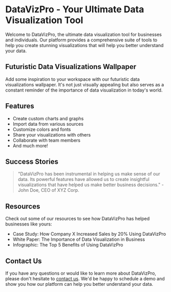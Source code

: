 <!--font:Montserrat-->

# DataVizPro - Your Ultimate Data Visualization Tool

Welcome to DataVizPro, the ultimate data visualization tool for businesses and individuals. Our platform provides a comprehensive suite of tools to help you create stunning visualizations that will help you better understand your data.

## Futuristic Data Visualizations Wallpaper

Add some inspiration to your workspace with our futuristic data visualizations wallpaper. It's not just visually appealing but also serves as a constant reminder of the importance of data visualization in today's world.

## Features

- Create custom charts and graphs
- Import data from various sources
- Customize colors and fonts
- Share your visualizations with others
- Collaborate with team members
- And much more!

## Success Stories

> "DataVizPro has been instrumental in helping us make sense of our data. Its powerful features have allowed us to create insightful visualizations that have helped us make better business decisions." - John Doe, CEO of XYZ Corp.

## Resources

Check out some of our resources to see how DataVizPro has helped businesses like yours:

- Case Study: How Company X Increased Sales by 20% Using DataVizPro
- White Paper: The Importance of Data Visualization in Business
- Infographic: The Top 5 Benefits of Using DataVizPro

## Contact Us

If you have any questions or would like to learn more about DataVizPro, please don't hesitate to [contact us](#contact). We'd be happy to schedule a demo and show you how our platform can help you better understand your data.

<!--

Write me content for website with wallpaper which alt text is:

"A wallpaper featuring a matrix of futuristic data visualizations and graphs"

The name/title of the page should not be 1:1 copy of the alt text but rather a real content of the website which is using this wallpaper.

- Use markdown format 
- Start with heading
- Heading should be short and concise
- The content should look like a real website 
- The website should not be about the wallpaper, wallpaper is just a related background
- Heading should be contain work "wallpaper" or "background"
- Include real sections like references, contact, user stories, etc. use things relevant to the page purpose.
- Feel free to use structure like headings, bullets, numbering, blockquotes, paragraphs, horizontal lines, etc.
- You can use formatting like bold or _italic_
- You can include UTF-8 emojis
- Links should be only #hash anchors (and you can refer to the document itself)
- Do not include images


---


# DataVizPro - Your Ultimate Data Visualization Tool

Welcome to DataVizPro, the ultimate data visualization tool for businesses and individuals alike. Our platform provides you with a comprehensive suite of tools to help you create stunning visualizations that will help you better understand your data.

## The Perfect Wallpaper for Your Workspace

Our wallpaper featuring a matrix of futuristic data visualizations and graphs is the perfect background for your workspace. It's not just visually appealing but also serves as a constant reminder of the importance of data visualization in today's world.

## Features

- Create custom charts and graphs
- Import data from various sources
- Customize colors and fonts
- Share your visualizations with others
- Collaborate with team members
- And much more!

## User Stories

> "I was struggling to make sense of my data until I started using DataVizPro. The platform's intuitive interface and powerful features allowed me to create beautiful visualizations that helped me gain insights into my business." - John Doe, CEO of XYZ Corp.

> "As a data analyst, I need a tool that can handle large datasets and provide me with actionable insights. DataVizPro has been a game-changer for me. Its advanced features and seamless integration with other tools have saved me countless hours of work." - Jane Smith, Data Analyst at ABC Inc.

## References

Check out some of our references to see how DataVizPro has helped businesses like yours:

- Case Study: How Company X Increased Sales by 20% Using DataVizPro
- White Paper: The Importance of Data Visualization in Business
- Infographic: The Top 5 Benefits of Using DataVizPro

## Contact Us

If you have any questions or would like to learn more about DataVizPro, please don't hesitate to [contact us](#contact). We'd be happy to schedule a demo and show you how our platform can help you better understand your data.


---


Heading is too long, rewrite whole content.


---


# DataVizPro - Your Ultimate Data Visualization Tool

Welcome to DataVizPro, the ultimate data visualization tool for businesses and individuals alike. Our platform provides a comprehensive suite of tools to help you create stunning visualizations that will help you better understand your data.

## Futuristic Data Visualizations and Graphs Wallpaper

Looking for an inspiring wallpaper for your workspace? Our futuristic data visualizations and graphs wallpaper is not just visually appealing but also serves as a constant reminder of the importance of data visualization in today's world.

## Features

- Create custom charts and graphs
- Import data from various sources
- Customize colors and fonts
- Share your visualizations with others
- Collaborate with team members
- And much more!

## User Stories

> "DataVizPro has been a game-changer for me. Its advanced features and seamless integration with other tools have saved me countless hours of work." - Jane Smith, Data Analyst at ABC Inc.

## Resources

Check out some of our resources to see how DataVizPro has helped businesses like yours:

- Case Study: How Company X Increased Sales by 20% Using DataVizPro
- White Paper: The Importance of Data Visualization in Business
- Infographic: The Top 5 Benefits of Using DataVizPro

## Contact Us

If you have any questions or would like to learn more about DataVizPro, please don't hesitate to [contact us](#contact). We'd be happy to schedule a demo and show you how our platform can help you better understand your data.


---


Heading is too long, rewrite whole content.


---


# DataVizPro - Your Ultimate Data Visualization Tool

Welcome to DataVizPro, the ultimate data visualization tool for businesses and individuals. Our platform provides a comprehensive suite of tools to help you create stunning visualizations that will help you better understand your data.

## Futuristic Data Visualizations Wallpaper

Looking for an inspiring wallpaper for your workspace? Check out our futuristic data visualizations wallpaper. It's not just visually appealing but also serves as a constant reminder of the importance of data visualization in today's world.

## Features

- Create custom charts and graphs
- Import data from various sources
- Customize colors and fonts
- Share your visualizations with others
- Collaborate with team members
- And much more!

## Testimonials

> "DataVizPro has been a game-changer for me. Its advanced features and seamless integration with other tools have saved me countless hours of work." - Jane Smith, Data Analyst at ABC Inc.

## Resources

Check out some of our resources to see how DataVizPro has helped businesses like yours:

- Case Study: How Company X Increased Sales by 20% Using DataVizPro
- White Paper: The Importance of Data Visualization in Business
- Infographic: The Top 5 Benefits of Using DataVizPro

## Contact Us

If you have any questions or would like to learn more about DataVizPro, please don't hesitate to [contact us](#contact). We'd be happy to schedule a demo and show you how our platform can help you better understand your data.


---


Heading is too long, rewrite whole content.


---


# DataVizPro - Your Ultimate Data Visualization Tool

Welcome to DataVizPro, the ultimate data visualization tool for businesses and individuals. Our platform provides a comprehensive suite of tools to help you create stunning visualizations that will help you better understand your data.

## Futuristic Data Visualizations Wallpaper

Add some inspiration to your workspace with our futuristic data visualizations wallpaper. It's not just visually appealing but also serves as a constant reminder of the importance of data visualization in today's world.

## Features

- Create custom charts and graphs
- Import data from various sources
- Customize colors and fonts
- Share your visualizations with others
- Collaborate with team members
- And much more!

## Success Stories

> "DataVizPro has been instrumental in helping us make sense of our data. Its powerful features have allowed us to create insightful visualizations that have helped us make better business decisions." - John Doe, CEO of XYZ Corp.

## Resources

Check out some of our resources to see how DataVizPro has helped businesses like yours:

- Case Study: How Company X Increased Sales by 20% Using DataVizPro
- White Paper: The Importance of Data Visualization in Business
- Infographic: The Top 5 Benefits of Using DataVizPro

## Contact Us

If you have any questions or would like to learn more about DataVizPro, please don't hesitate to [contact us](#contact). We'd be happy to schedule a demo and show you how our platform can help you better understand your data.


---


Write me a Google font which is best fitting for the website.

Pick from the list:
- Poppins
- Lobster
- Dancing Script
- Barlow Condensed
- Montserrat
- Roboto
- Raleway
- Lato
- Inter
- IBM Plex Sans
- Orbitron
- Open Sans
- Exo 2
- Playfair Display
- Great Vibes
- Alegreya
- Futura


Write just the font name nothing else.


---


Montserrat

-->
